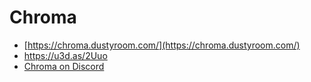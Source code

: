 # Chroma
- [https://chroma.dustyroom.com/](https://chroma.dustyroom.com/)
- https://u3d.as/2Uuo
- [Chroma on Discord](https://discord.gg/AXNQQDtV8f)
